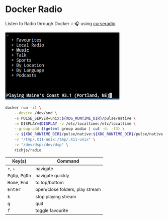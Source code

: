 # Docker Radio

Listen to Radio through Docker :notes: :headphones: using [curseradio](https://github.com/chronitis/curseradio)

![screenshot](screenshot.png)

```bash
docker run -it \
    --device /dev/snd \
    -e PULSE_SERVER=unix:${XDG_RUNTIME_DIR}/pulse/native \
    -e DISPLAY=$DISPLAY -v /etc/localtime:/etc/localtime \
    --group-add $(getent group audio | cut -d: -f3) \
    -v ${XDG_RUNTIME_DIR}/pulse/native:${XDG_RUNTIME_DIR}/pulse/native \
    -v "/tmp/.X11-unix:/tmp/.X11-unix" \
    -v "/dev/dsp:/dev/dsp" \
    richjs/radio
```


Key(s) | Command
-------|--------
<kbd>↑</kbd>, <kbd>↓</kbd> | navigate
<kbd>PgUp</kbd>, <kbd>PgDn</kbd> | navigate quickly
<kbd>Home</kbd>, <kbd>End</kbd> | to top/bottom
<kbd>Enter</kbd> | open/close folders, play stream
<kbd>k</kbd> | stop playing stream
<kbd>q</kbd> | quit
<kbd>f</kbd> | toggle favourite